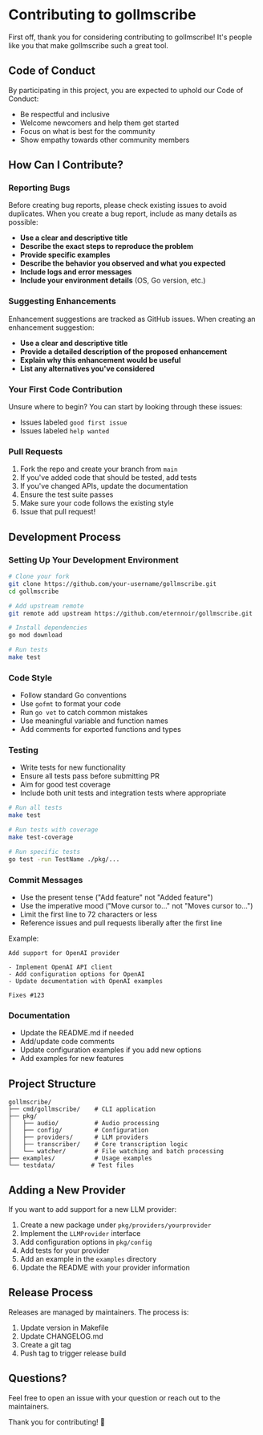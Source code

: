 # Contributing to gollmscribe

First off, thank you for considering contributing to gollmscribe! It's people like you that make gollmscribe such a great tool.

## Code of Conduct

By participating in this project, you are expected to uphold our Code of Conduct:

- Be respectful and inclusive
- Welcome newcomers and help them get started
- Focus on what is best for the community
- Show empathy towards other community members

## How Can I Contribute?

### Reporting Bugs

Before creating bug reports, please check existing issues to avoid duplicates. When you create a bug report, include as many details as possible:

- **Use a clear and descriptive title**
- **Describe the exact steps to reproduce the problem**
- **Provide specific examples**
- **Describe the behavior you observed and what you expected**
- **Include logs and error messages**
- **Include your environment details** (OS, Go version, etc.)

### Suggesting Enhancements

Enhancement suggestions are tracked as GitHub issues. When creating an enhancement suggestion:

- **Use a clear and descriptive title**
- **Provide a detailed description of the proposed enhancement**
- **Explain why this enhancement would be useful**
- **List any alternatives you've considered**

### Your First Code Contribution

Unsure where to begin? You can start by looking through these issues:

- Issues labeled `good first issue`
- Issues labeled `help wanted`

### Pull Requests

1. Fork the repo and create your branch from `main`
2. If you've added code that should be tested, add tests
3. If you've changed APIs, update the documentation
4. Ensure the test suite passes
5. Make sure your code follows the existing style
6. Issue that pull request!

## Development Process

### Setting Up Your Development Environment

```bash
# Clone your fork
git clone https://github.com/your-username/gollmscribe.git
cd gollmscribe

# Add upstream remote
git remote add upstream https://github.com/eternnoir/gollmscribe.git

# Install dependencies
go mod download

# Run tests
make test
```

### Code Style

- Follow standard Go conventions
- Use `gofmt` to format your code
- Run `go vet` to catch common mistakes
- Use meaningful variable and function names
- Add comments for exported functions and types

### Testing

- Write tests for new functionality
- Ensure all tests pass before submitting PR
- Aim for good test coverage
- Include both unit tests and integration tests where appropriate

```bash
# Run all tests
make test

# Run tests with coverage
make test-coverage

# Run specific tests
go test -run TestName ./pkg/...
```

### Commit Messages

- Use the present tense ("Add feature" not "Added feature")
- Use the imperative mood ("Move cursor to..." not "Moves cursor to...")
- Limit the first line to 72 characters or less
- Reference issues and pull requests liberally after the first line

Example:
```
Add support for OpenAI provider

- Implement OpenAI API client
- Add configuration options for OpenAI
- Update documentation with OpenAI examples

Fixes #123
```

### Documentation

- Update the README.md if needed
- Add/update code comments
- Update configuration examples if you add new options
- Add examples for new features

## Project Structure

```
gollmscribe/
├── cmd/gollmscribe/    # CLI application
├── pkg/
│   ├── audio/          # Audio processing
│   ├── config/         # Configuration
│   ├── providers/      # LLM providers
│   ├── transcriber/    # Core transcription logic
│   └── watcher/        # File watching and batch processing
├── examples/           # Usage examples
└── testdata/          # Test files
```

## Adding a New Provider

If you want to add support for a new LLM provider:

1. Create a new package under `pkg/providers/yourprovider`
2. Implement the `LLMProvider` interface
3. Add configuration options in `pkg/config`
4. Add tests for your provider
5. Add an example in the `examples` directory
6. Update the README with your provider information

## Release Process

Releases are managed by maintainers. The process is:

1. Update version in Makefile
2. Update CHANGELOG.md
3. Create a git tag
4. Push tag to trigger release build

## Questions?

Feel free to open an issue with your question or reach out to the maintainers.

Thank you for contributing! 🎉